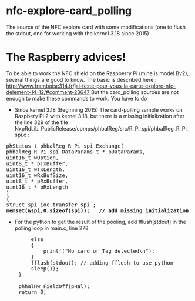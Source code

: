 # nfc-explore-card_polling
The source of the NFC explore card with some modifications (one to flush the stdout, one for working with the kernel 3.18 since 2015)
# The Raspberry advices!
To be able to work the NFC shield on the Raspberry Pi (mine is model Bv2), several things are good to know.
The basic is described here : http://www.framboise314.fr/jai-teste-pour-vous-la-carte-explore-nfc-delement-14-12/#comment-23647
But the card_polling sources are not enough to make these commands to work. You have to do
* Since kernel 3.18 (Beginning 2015)
The card-polling sample works on Raspbery Pi 2 with kernel 3.18, but there is a missing initialization after the line 329 of the file NxpRdLib_PublicRelease/comps/phbalReg/src/R_Pi_spi/phbalReg_R_Pi_spi.c :
<pre>
phStatus_t phbalReg_R_Pi_spi_Exchange(
phbalReg_R_Pi_spi_DataParams_t * pDataParams, 
uint16_t wOption, 
uint8_t * pTxBuffer, 
uint16_t wTxLength, 
uint16_t wRxBufSize, 
uint8_t * pRxBuffer, 
uint16_t * pRxLength
)
{
struct spi_ioc_transfer spi ;
<b>memset(&spi,0,sizeof(spi));   // add missing initialization</b>
</pre>
* For the python to get the result of the pooling, add fflush(stdout) in the polling loop in main.c, line 278
<pre>
        else
        {
            printf("No card or Tag detected\n");
        }
		fflush(stdout); // adding fflush to use python
        sleep(1);
    }

    phhalHw_FieldOff(pHal);
    return 0;
</pre>
